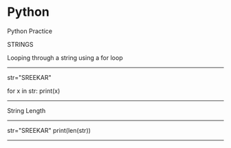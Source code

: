 # Python
Python Practice


STRINGS

Looping through a string using a for loop
**************
str="SREEKAR"

for x in str:
   print(x)
   
****************

String Length
***************

str="SREEKAR"
print(len(str))
**************


